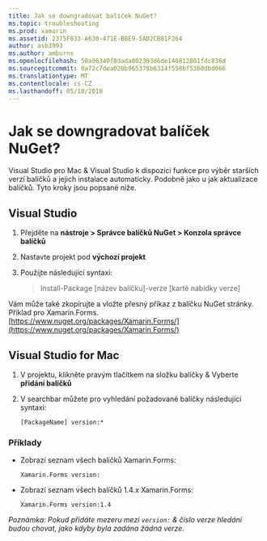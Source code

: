 ```yaml
---
title: Jak se downgradovat balíček NuGet?
ms.topic: troubleshooting
ms.prod: xamarin
ms.assetid: 2375F833-A630-471E-B8E9-5AD2CB81F264
author: asb3993
ms.author: amburns
ms.openlocfilehash: 50a96340f8dada802303d6de140812801fdc836d
ms.sourcegitcommit: 0a72c7dea020b965378b6314f558bf5360dbd066
ms.translationtype: MT
ms.contentlocale: cs-CZ
ms.lasthandoff: 05/10/2018
---
```

# <a name="how-do-i-downgrade-a-nuget-package"></a>Jak se downgradovat balíček NuGet?

Visual Studio pro Mac & Visual Studio k dispozici funkce pro výběr starších verzí balíčků a jejich instalace automaticky. Podobně jako u jak aktualizace balíčků. Tyto kroky jsou popsané níže.

## <a name="visual-studio"></a>Visual Studio
1. Přejděte na **nástroje > Správce balíčků NuGet > Konzola správce balíčků**
2. Nastavte projekt pod **výchozí projekt**
3. Použijte následující syntaxi:

    > Install-Package [název balíčku]-verze [kartě nabídky verze]

Vám může také zkopírujte a vložte přesný příkaz z balíčku NuGet stránky. Příklad pro Xamarin.Forms. [https://www.nuget.org/packages/Xamarin.Forms/](https://www.nuget.org/packages/Xamarin.Forms/)

## <a name="visual-studio-for-mac"></a>Visual Studio for Mac
1. V projektu, klikněte pravým tlačítkem na složku balíčky & Vyberte **přidání balíčků**
2. V searchbar můžete pro vyhledání požadované balíčky následující syntaxi:

    `[PackageName] version:*`

### <a name="examples"></a>Příklady 
- Zobrazí seznam všech balíčků Xamarin.Forms: 

    `Xamarin.Forms version:`
- Zobrazí seznam všech balíčků 1.4.x Xamarin.Forms: 

    `Xamarin.Forms version:1.4`

*Poznámka: Pokud přidáte mezeru mezi `version:` & číslo verze hledání budou chovat, jako kdyby byla zadána žádná verze.*

